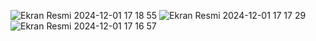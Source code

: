 ![Ekran Resmi 2024-12-01 17 18 55](https://github.com/user-attachments/assets/a48c790b-92a1-40d8-9726-52e4f1cecde2)
![Ekran Resmi 2024-12-01 17 17 29](https://github.com/user-attachments/assets/45a6fd8d-1efc-42aa-b1dd-01b8ca09454f)
![Ekran Resmi 2024-12-01 17 16 57](https://github.com/user-attachments/assets/c08eca64-8948-4fac-a134-4cbe98a6491d)
